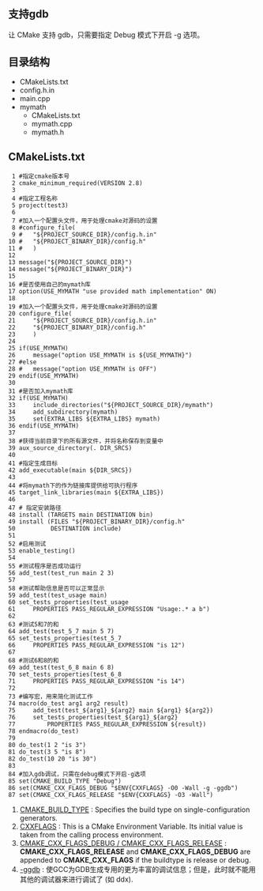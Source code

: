 ## 支持gdb

让 CMake 支持 gdb，只需要指定 Debug 模式下开启 -g 选项。

## 目录结构

* CMakeLists.txt
* config.h.in
* main.cpp
* mymath
  * CMakeLists.txt
  * mymath.cpp
  * mymath.h
    
## CMakeLists.txt
```
 1 #指定cmake版本号
 2 cmake_minimum_required(VERSION 2.8)
 3 
 4 #指定工程名称
 5 project(test3)
 6 
 7 #加入一个配置头文件，用于处理cmake对源码的设置
 8 #configure_file(
 9 #   "${PROJECT_SOURCE_DIR}/config.h.in"
10 #   "${PROJECT_BINARY_DIR}/config.h"
11 #   )
12 
13 message("${PROJECT_SOURCE_DIR}")
14 message("${PROJECT_BINARY_DIR}")
15 
16 #是否使用自己的mymath库
17 option(USE_MYMATH "use provided math implementation" ON)
18 
19 #加入一个配置头文件，用于处理cmake对源码的设置
20 configure_file(
21     "${PROJECT_SOURCE_DIR}/config.h.in"
22     "${PROJECT_BINARY_DIR}/config.h"
23     )
24 
25 if(USE_MYMATH)
26     message("option USE_MYMATH is ${USE_MYMATH}")
27 #else
28 #   message("option USE_MYMATH is OFF")
29 endif(USE_MYMATH)
30 
31 #是否加入mymath库
32 if(USE_MYMATH)
33     include_directories("${PROJECT_SOURCE_DIR}/mymath")
34     add_subdirectory(mymath)
35     set(EXTRA_LIBS ${EXTRA_LIBS} mymath)
36 endif(USE_MYMATH)
37 
38 #获得当前目录下的所有源文件，并将名称保存到变量中
39 aux_source_directory(. DIR_SRCS)
40 
41 #指定生成目标
42 add_executable(main ${DIR_SRCS})
43 
44 #将mymath下的作为链接库提供给可执行程序
45 target_link_libraries(main ${EXTRA_LIBS})
46 
47 # 指定安装路径
48 install (TARGETS main DESTINATION bin)
49 install (FILES "${PROJECT_BINARY_DIR}/config.h"
50          DESTINATION include)
51 
52 #启用测试
53 enable_testing()
54 
55 #测试程序是否成功运行
56 add_test(test_run main 2 3)
57 
58 #测试帮助信息是否可以正常显示
59 add_test(test_usage main)
60 set_tests_properties(test_usage
61     PROPERTIES PASS_REGULAR_EXPRESSION "Usage:.* a b")
62 
63 #测试5和7的和
64 add_test(test_5_7 main 5 7)
65 set_tests_properties(test_5_7 
66     PROPERTIES PASS_REGULAR_EXPRESSION "is 12")
67 
68 #测试6和8的和
69 add_test(test_6_8 main 6 8)
70 set_tests_properties(test_6_8
71     PROPERTIES PASS_REGULAR_EXPRESSION "is 14")
72 
73 #编写宏，用来简化测试工作
74 macro(do_test arg1 arg2 result)
75     add_test(test_${arg1}_${arg2} main ${arg1} ${arg2})
76     set_tests_properties(test_${arg1}_${arg2}
77         PROPERTIES PASS_REGULAR_EXPRESSION ${result})
78 endmacro(do_test)
79 
80 do_test(1 2 "is 3")
81 do_test(3 5 "is 8")
82 do_test(10 20 "is 30")
83 
84 #加入gdb调试，只需在debug模式下开启-g选项
85 set(CMAKE_BUILD_TYPE "Debug")
86 set(CMAKE_CXX_FLAGS_DEBUG "$ENV{CXXFLAGS} -O0 -Wall -g -ggdb")
87 set(CMAKE_CXX_FLAGS_RELEASE "$ENV{CXXFLAGS} -O3 -Wall")
```
1. [CMAKE_BUILD_TYPE](https://cmake.org/cmake/help/v3.15/variable/CMAKE_BUILD_TYPE.html?highlight=cmake_build_type) : Specifies the build type on single-configuration generators.
2. [CXXFLAGS](https://cmake.org/cmake/help/v3.15/envvar/CXXFLAGS.html?highlight=cxxflags) : This is a CMake Environment Variable. Its initial value is taken from the calling process environment.
3. [CMAKE_CXX_FLAGS_DEBUG / CMAKE_CXX_FLAGS_RELEASE](https://cmake.org/pipermail/cmake/2006-February/008371.html) : **CMAKE_CXX_FLAGS_RELEASE** and **CMAKE_CXX_FLAGS_DEBUG** are appended to  **CMAKE_CXX_FLAGS** if the buildtype is release or debug.
4. [-ggdb](https://www.jianshu.com/p/55207232c00d) : 使GCC为GDB生成专用的更为丰富的调试信息；但是，此时就不能用其他的调试器来进行调试了 (如 ddx).
